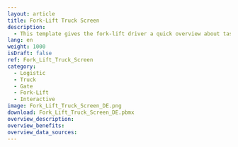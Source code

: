 ```yaml
---
layout: article
title: Fork-Lift Truck Screen
description: 
  - This template gives the fork-lift driver a quick overview about tasks and todos.
lang: en
weight: 1000
isDraft: false
ref: Fork_Lift_Truck_Screen
category:
  - Logistic
  - Truck
  - Gate
  - Fork-Lift
  - Interactive
image: Fork_Lift_Truck_Screen_DE.png
download: Fork_Lift_Truck_Screen_DE.pbmx
overview_description:
overview_benefits:
overview_data_sources:
---
```



